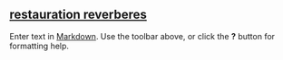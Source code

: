 ## [restauration reverberes](fichiers/oeuvres/2016-reverbere.jpg) 

Enter text in [Markdown](http://daringfireball.net/projects/markdown/). Use the toolbar above, or click the **?** button for formatting help.
